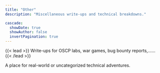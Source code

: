 ```yaml
---
title: "Other"
description: "Miscellaneous write-ups and technical breakdowns."

cascade:
  showDate: true
  showAuthor: false
  invertPagination: true
---
```


{{< lead >}}
Write-ups for OSCP labs, war games, bug bounty reports,......
{{< /lead >}}

A place for real-world or uncategorized technical adventures.
